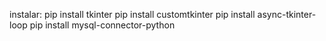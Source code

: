 instalar:
pip install tkinter
pip install customtkinter
pip install async-tkinter-loop
pip install mysql-connector-python
